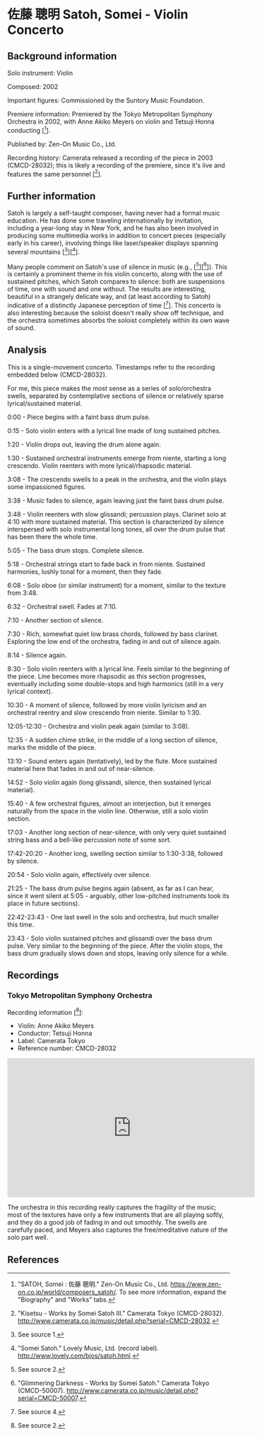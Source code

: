# 佐藤 聰明 Satoh, Somei - Violin Concerto

## Background information

Solo instrument: Violin

Composed: 2002

Important figures: Commissioned by the Suntory Music Foundation.

Premiere information: Premiered by the Tokyo Metropolitan Symphony Orchestra
in 2002, with Anne Akiko Meyers on violin and Tetsuji Honna conducting \[[^1]\].

Published by: Zen-On Music Co., Ltd.

Recording history: Camerata released a recording of the piece in 2003
(CMCD-28032); this is likely a recording of the premiere, since it's live and
features the same personnel \[[^2]\].

## Further information

Satoh is largely a self-taught composer, having never had a formal music education.
He has done some traveling internationally by invitation, including a year-long
stay in New York, and he has also been involved in producing some multimedia
works in addition to concert pieces (especially early in his career), involving
things like laser/speaker displays spanning several mountains \[[^3]\]\[[^4]\].

Many people comment on Satoh's use of silence in music (e.g., \[[^5]\]\[[^6]\]).
This is certainly a prominent theme in his violin concerto, along with the use
of sustained pitches, which Satoh compares to silence: both are suspensions of
time, one with sound and one without.
The results are interesting, beautiful in a strangely delicate way, and (at
least according to Satoh) indicative of a distinctly Japanese perception of
time \[[^7]\].
This concerto is also interesting because the soloist doesn't really show off
technique, and the orchestra sometimes absorbs the soloist completely within
its own wave of sound.

## Analysis

This is a single-movement concerto.
Timestamps refer to the recording embedded below (CMCD-28032).

For me, this piece makes the most sense as a series of solo/orchestra swells,
separated by contemplative sections of silence or relatively sparse
lyrical/sustained material.

0:00 - Piece begins with a faint bass drum pulse.

0:15 - Solo violin enters with a lyrical line made of long sustained pitches.

1:20 - Violin drops out, leaving the drum alone again.

1:30 - Sustained orchestral instruments emerge from niente, starting a long
crescendo. Violin reenters with more lyrical/rhapsodic material.

3:08 - The crescendo swells to a peak in the orchestra, and the violin plays
some impassioned figures.

3:38 - Music fades to silence, again leaving just the faint bass drum pulse.

3:48 - Violin reenters with slow glissandi; percussion plays.
Clarinet solo at 4:10 with more sustained material.
This section is characterized by silence interspersed with solo instrumental
long tones, all over the drum pulse that has been there the whole time.

5:05 - The bass drum stops. Complete silence.

5:18 - Orchestral strings start to fade back in from niente.
Sustained harmonies, lushly tonal for a moment, then they fade.

6:08 - Solo oboe (or similar instrument) for a moment, similar to the texture
from 3:48.

6:32 - Orchestral swell. Fades at 7:10.

7:10 - Another section of silence.

7:30 - Rich, somewhat quiet low brass chords, followed by bass clarinet.
Exploring the low end of the orchestra, fading in and out of silence again.

8:14 - Silence again.

8:30 - Solo violin reenters with a lyrical line.
Feels similar to the beginning of the piece.
Line becomes more rhapsodic as this section progresses, eventually including
some double-stops and high harmonics (still in a very lyrical context).

10:30 - A moment of silence, followed by more violin lyricism and an orchestral
reentry and slow crescendo from niente.
Similar to 1:30.

12:05-12:30 - Orchestra and violin peak again (similar to 3:08).

12:35 - A sudden chime strike, in the middle of a long section of silence,
marks the middle of the piece.

13:10 - Sound enters again (tentatively), led by the flute.
More sustained material here that fades in and out of near-silence.

14:52 - Solo violin again (long glissandi, silence, then sustained lyrical
material).

15:40 - A few orchestral figures, almost an interjection, but it emerges
naturally from the space in the violin line.
Otherwise, still a solo violin section.

17:03 - Another long section of near-silence, with only very quiet sustained
string bass and a bell-like percussion note of some sort.

17:42-20:20 - Another long, swelling section similar to 1:30-3:38,
followed by silence.

20:54 - Solo violin again, effectively over silence.

21:25 - The bass drum pulse begins again (absent, as far as I can hear, since
it went silent at 5:05 - arguably, other low-pitched instruments took its
place in future sections).

22:42-23:43 - One last swell in the solo and orchestra, but much smaller this time.

23:43 - Solo violin sustained pitches and glissandi over the bass drum pulse.
Very similar to the beginning of the piece.
After the violin stops, the bass drum gradually slows down and stops,
leaving only silence for a while.

## Recordings

### Tokyo Metropolitan Symphony Orchestra

Recording information \[[^8]\]:
- Violin: Anne Akiko Meyers
- Conductor: Tetsuji Honna
- Label: Camerata Tokyo
- Reference number: CMCD-28032

<iframe width="560" height="315" src="https://www.youtube.com/embed/EOecmVS8Bg0" frameborder="0" allow="accelerometer; autoplay; clipboard-write; encrypted-media; gyroscope; picture-in-picture" allowfullscreen></iframe>

The orchestra in this recording really captures the fragility of the music;
most of the textures have only a few instruments that are all playing softly,
and they do a good job of fading in and out smoothly.
The swells are carefully paced, and Meyers also captures the free/meditative
nature of the solo part well.

## References

[^1]: "SATOH, Somei : 佐藤 聰明." Zen-On Music Co., Ltd. <https://www.zen-on.co.jp/world/composers_satoh/>. To see more information, expand the "Biography" and "Works" tabs.

[^2]: "Kisetsu - Works by Somei Satoh III." Camerata Tokyo (CMCD-28032). <http://www.camerata.co.jp/music/detail.php?serial=CMCD-28032>.

[^3]: See source 1.

[^4]: "Somei Satoh." Lovely Music, Ltd. (record label). <http://www.lovely.com/bios/satoh.html>.

[^5]: See source 2.

[^6]: "Glimmering Darkness - Works by Somei Satoh." Camerata Tokyo (CMCD-50007). <http://www.camerata.co.jp/music/detail.php?serial=CMCD-50007>.

[^7]: See source 4.

[^8]: See source 2.
